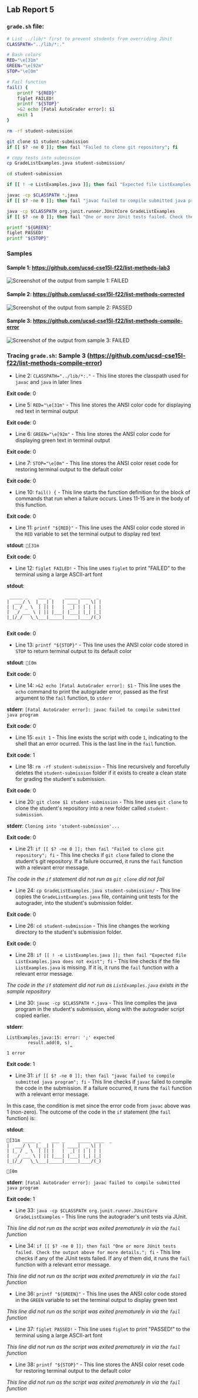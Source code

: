 ## Lab Report 5

### `grade.sh` file:

```bash
# List ../lib/* first to prevent students from overriding JUnit
CLASSPATH="../lib/*:."

# Bash colors
RED="\e[31m"
GREEN="\e[92m"
STOP="\e[0m"

# Fail function
fail() {
    printf "${RED}"
    figlet FAILED!
    printf "${STOP}"
    >&2 echo [Fatal AutoGrader error]: $1
    exit 1
}

rm -rf student-submission

git clone $1 student-submission
if [[ $? -ne 0 ]]; then fail "Failed to clone git repository"; fi

# copy tests into submission
cp GradeListExamples.java student-submission/

cd student-submission

if [[ ! -e ListExamples.java ]]; then fail "Expected file ListExamples.java does not exist"; fi

javac -cp $CLASSPATH *.java
if [[ $? -ne 0 ]]; then fail "javac failed to compile submitted java program"; fi

java -cp $CLASSPATH org.junit.runner.JUnitCore GradeListExamples
if [[ $? -ne 0 ]]; then fail "One or more JUnit tests failed. Check the output above for more details."; fi

printf "${GREEN}"
figlet PASSED!
printf "${STOP}"
```

### Samples

#### Sample 1: https://github.com/ucsd-cse15l-f22/list-methods-lab3

![Screenshot of the output from sample 1: FAILED](./sample-1.png)

#### Sample 2: https://github.com/ucsd-cse15l-f22/list-methods-corrected
![Screenshot of the output from sample 2: PASSED](./sample-2.png)

#### Sample 3: https://github.com/ucsd-cse15l-f22/list-methods-compile-error
![Screenshot of the output from sample 3: FAILED](./sample-3.png)

### Tracing `grade.sh`: Sample 3 (https://github.com/ucsd-cse15l-f22/list-methods-compile-error)

- Line 2: ```CLASSPATH="../lib/*:."``` - This line stores the classpath used for `javac` and `java` in later lines

**Exit code**: 0

- Line 5: `RED="\e[31m"` - This line stores the ANSI color code for displaying red text in terminal output

**Exit code**: 0

- Line 6: `GREEN="\e[92m"` - This line stores the ANSI color code for displaying green text in terminal output

**Exit code**: 0

- Line 7: `STOP="\e[0m"` - This line stores the ANSI color reset code for restoring terminal output to the default color

**Exit code**: 0

- Line 10: `fail() {` - This line starts the function definition for the block of commands that run when a failure occurs. Lines 11-15 are in the body of this function.

**Exit code**: 0

- Line 11: `printf "${RED}"` - This line uses the ANSI color code stored in the `RED` variable to set the terminal output to display red text

**stdout**: `[31m`

**Exit code**: 0

- Line 12: `figlet FAILED!` - This line uses `figlet` to print "FAILED" to the terminal using a large ASCII-art font

**stdout**:
```
 _____ _    ___ _     _____ ____  _ 
|  ___/ \  |_ _| |   | ____|  _ \| |
| |_ / _ \  | || |   |  _| | | | | |
|  _/ ___ \ | || |___| |___| |_| |_|
|_|/_/   \_\___|_____|_____|____/(_)
                                    
```

**Exit code**: 0

- Line 13: `printf "${STOP}"` - This line uses the ANSI color code stored in `STOP` to return terminal output to its default color

**stdout**: `[0m`

**Exit code**: 0

- Line 14: `>&2 echo [Fatal AutoGrader error]: $1` - This line uses the `echo` command to print the autograder error, passed as the first argument to the `fail` function, to `stderr`

**stderr**: `[Fatal AutoGrader error]: javac failed to compile submitted java program`

**Exit code**: 0

- Line 15: `exit 1` - This line exists the script with code `1`, indicating to the shell that an error ocurred. This is the last line in the `fail` function.

**Exit code**: 1

- Line 18: `rm -rf student-submission` - This line recursively and forcefully deletes the `student-submission` folder if it exists to create a clean state for grading the student's submission.

**Exit code**: 0

- Line 20: `git clone $1 student-submission` - This line uses `git clone` to clone the student's repository into a new folder called `student-submission`.

**stderr**: `Cloning into 'student-submission'...`

**Exit code**: 0

- Line 21: `if [[ $? -ne 0 ]]; then fail "Failed to clone git repository"; fi` - This line checks if `git clone` failed to clone the student's git repository. If a failure occurred, it runs the `fail` function with a relevant error message.

*The code in the `if` statement did not run as `git clone` did not fail*

- Line 24: `cp GradeListExamples.java student-submission/` - This line copies the `GradeListExamples.java` file, containing unit tests for the autograder, into the student's submission folder.

**Exit code**: 0

- Line 26: `cd student-submission` - This line changes the working directory to the student's submission folder.

**Exit code**: 0

- Line 28: `if [[ ! -e ListExamples.java ]]; then fail "Expected file ListExamples.java does not exist"; fi` - This line checks if the file `ListExamples.java` is missing. If it is, it runs the `fail` function with a relevant error message.

*The code in the `if` statement did not run as `ListExamples.java` exists in the sample repository*

- Line 30: `javac -cp $CLASSPATH *.java` - This line compiles the java program in the student's submission, along with the autograder script copied earlier.

**stderr**:
```
ListExamples.java:15: error: ';' expected
        result.add(0, s)
                        ^
1 error
```

**Exit code**: 1

- Line 31: `if [[ $? -ne 0 ]]; then fail "javac failed to compile submitted java program"; fi` - This line checks if `javac` failed to compile the code in the submission. If a failure occurred, it runs the `fail` function with a relevant error message.

In this case, the condition is met since the error code from `javac` above was 1 (non-zero). The outcome of the code in the `if` statement (the `fail` function) is:

**stdout**:
```
[31m _____ _    ___ _     _____ ____  _ 
|  ___/ \  |_ _| |   | ____|  _ \| |
| |_ / _ \  | || |   |  _| | | | | |
|  _/ ___ \ | || |___| |___| |_| |_|
|_|/_/   \_\___|_____|_____|____/(_)
                                    
[0m
```

**stderr**: `[Fatal AutoGrader error]: javac failed to compile submitted java program`

**Exit code**: 1

- Line 33: `java -cp $CLASSPATH org.junit.runner.JUnitCore GradeListExamples` - This line runs the autograder's unit tests via JUnit.

*This line did not run as the script was exited prematurely in via the `fail` function*

- Line 34: `if [[ $? -ne 0 ]]; then fail "One or more JUnit tests failed. Check the output above for more details."; fi` - This line checks if any of the JUnit tests failed. If any of them did, it runs the `fail` function with a relevant error message.

*This line did not run as the script was exited prematurely in via the `fail` function*

- Line 36: `printf "${GREEN}"` - This line uses the ANSI color code stored in the `GREEN` variable to set the terminal output to display green text 

*This line did not run as the script was exited prematurely in via the `fail` function*

- Line 37: `figlet PASSED!` - This line uses `figlet` to print "PASSED!" to the terminal using a large ASCII-art font

*This line did not run as the script was exited prematurely in via the `fail` function*

- Line 38: `printf "${STOP}"` - This line stores the ANSI color reset code for restoring terminal output to the default color

*This line did not run as the script was exited prematurely in via the `fail` function*